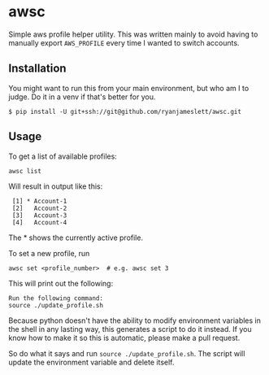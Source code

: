 # awsc

Simple aws profile helper utility. This was written mainly to avoid having to manually export `AWS_PROFILE` 
every time I wanted to switch accounts.

## Installation

You might want to run this from your main environment, but who am I to judge. Do it in a venv if that's better for you.

```
$ pip install -U git+ssh://git@github.com/ryanjameslett/awsc.git
```

## Usage

To get a list of available profiles:

```
awsc list
```
Will result in output like this:

```
 [1] * Account-1
 [2]   Account-2
 [3]   Account-3
 [4]   Account-4
```
The * shows the currently active profile.

To set a new profile, run

```
awsc set <profile_number>  # e.g. awsc set 3
```

This will print out the following:

```
Run the following command:
source ./update_profile.sh
```
Because python doesn't have the ability to modify environment variables in the shell
in any lasting way, this generates a script to do it instead. If you know how to make
it so this is automatic, please make a pull request.

So do what it says and run `source ./update_profile.sh`. The script will update the environment variable and delete itself.
